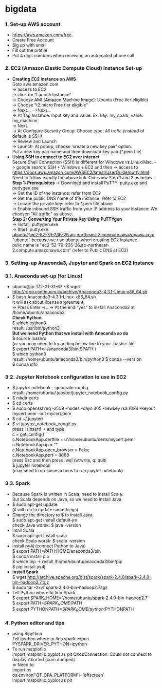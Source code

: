 # bigdata
### 1. Set-up AWS account
- https://aws.amazon.com/free
- Create Free Account
- Sig up with email
- Fill out the profile
- Put 4 digit numbers when receiving an automated phone call

### 2. EC2 (Amazon Elastic Compute Cloud) Instance Set-up  
- **Creating EC2 Instance on AWS**  
    Goto aws.amazon.com   
  -> access to EC2  
  -> click on "Launch Instance"    
  -> Choose AMI (Amazon Machine Image): Ubuntu (Free tier eligible)   
  -> Choose "t2.micro Free tier eligible"  
  -> Next... -->Next...  
  -> At Tag Instance: Input key and value. Ex. key: my_spark, value: my_machine   
  -> Next...   
  -> At Configure Security Group: Choose type: All trafic (instead of default is SSH)   
  -> Review and Launch   
  -> Launch: At popup, choose 'create a new key pair' option.   
    Put a new key pair name and then download key pair (*.pem file)    
- **Using SSH to connect to EC2 over internet**  
  Secure Shell Connection (SSH) is different for Windows vs.Linux/Mac. 
  -> google search: SSH + Windows + EC2 and then 
  -> access to https://docs.aws.amazon.com/AWSEC2/latest/UserGuide/putty.html   
    Need to follow exactly the above link. Overview Step 1 and 2 as below.   
    **Step 1: Prerequisites**
  -> Download and install PuTTY:  putty.exe and  puttygen.exe  
  -> Get the ID of the instance: refer from EC2   
  -> Get the public DNS name of the instance: refer to EC2   
  -> Locate the private key: refer to *.pem file above   
  -> Enable inbound SSH traffic from your IP address to your instance: We choosen "All traffic" as above.   
  **Step 2: Converting Your Private Key Using PuTTYgen**   
  -> Install: puttygen.exe    
  -> Start: putty.exe.    
     ubuntu@ec2-52-79-236-26.ap-northeast-2.compute.amazonaws.com   
     "ubuntu" because we use ubuntu when creating EC2 Instance.   
     pulic name is "ec2-52-79-236-26.ap-northeast-2.compute.amazonaws.com" (refer to Public DNS at EC2)    
### 3. Setting-up Anaconda3, Jupyter and Spark on EC2 Instance
### 3.1. Anaconda set-up (for Linux)
- ubuntu@ip-172-31-31-67:~$ wget http://repo.continuum.io/archive/Anaconda3-4.3.1-Linux-x86_64.sh  
- $ bash Anaconda3-4.3.1-Linux-x86_64.sh   
	It will ask about license argreement.  
	-> Press Enter ->...-> At the end "yes" to install Anaconda3 at /home/ubuntu/anaconda3  
	**Check Python**   
	$ which python3  
	result: /usr/bin/python3  
	**But we need Python that we install with Anaconda so do**  
	$ source .bashrc  
	(or you may need to try adding below line to your .bashrc file.  
	$ export PATH=~/anaconda3/bin:$PATH )  
	$ which python3  
	result: /home/ubuntu/anaconda3/bin/python3
	$ conda --version  
	$ conda info  
### 3.2. Jupyter Notebook configuration to use in EC2
- $ jupyter notebook --generate-config    
  result: /home/ubuntu/.jupyter/jupyter_notebook_config.py
- $ mkdir certs  
- $ cd certs  
- $ sudo openssl req -x509 -nodes -days 365 -newkey rsa:1024 -keyout mycert.pem -out mycert.pem  
- $ cd ~/.jupyter/  
- $ vi jupyter_notebook_congif.py  
  press i  (Insert)-> and type  
  c = get_config()  
  c.NotebookApp.certfile = u'/home/ubuntu/certs/mycert.pem'  
  c.NotebookApp.ip = '*'  
  c.NotebookApp.open_browser = False  
  c.NotebookApp.port = 8888  
  press Esc and then press :wq!  (w:write, q: quit)  
  $ jupyter notebook    
  (may need to do some actions to run jupyter notebook)      
### 3.3. Spark    
- Because Spark is written in Scala, need to install Scala.   
  But Scala depends on Java, so we need to install Java.  
- $ sudo apt-get update  
  (it will run to update somethings)    
- Change the directory to $ to install Java.  
  $ sudo apt-get install default-jre    
  check Java worsk: $ java -version  
- Intall Scala    
  $ sudo apt-get install scala  
  check Scala worsk: $ scala -version   
- Install py4j (connect Python to Java)    
  $ export PATH=$PATH:$HOME/anaconda3/bin    
  $ conda install pip    
  $ which pip  -> result /home/ubuntu/anaconda3/bin/pip  
  $ pip install py4j    
- **Install Spark**    
  $ wget http://archive.apache.org/dist/spark/spark-2.4.0/spark-2.4.0-bin-hadoop2.7.tgz  
  $ sudo tar -zxvf spark-2.4.0-bin-hadoop2.7.tgz  
- Tell Python where to find Spark  
  $ export SPARK_HOME='/home/ubuntu/spark-2.4.0-bin-hadoop2.7'  
  $ export PATH=$SPARK_HOME:$PATH  
  $ export PYTHONPATH=$SPARK_HOME/python:$PYTHONPATH  
  
### 4. Python editor and tips  
- using $ipython    
  Tell ipython where to fins spark
  export PYSPARK_DRIVER_PYTHON=ipython
- To run matplotlib  
  import matplotlib.pyplot as plt
  QXcbConnection: Could not connect to display
  Aborted (core dumped)  
  => Need to:    
  import os  
  os.environ['QT_QPA_PLATFORM']='offscreen'  
  import matplotlib.pyplot as plt
  
  
  

  
  
  
